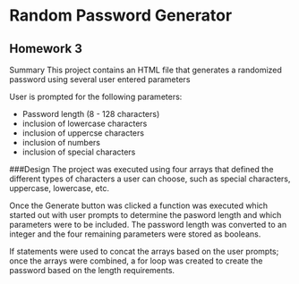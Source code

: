 # Random Password Generator
## Homework 3

Summary
This project contains an HTML file that generates a randomized password using several user entered parameters

User is prompted for the following parameters:
- Password length (8 - 128 characters)
- inclusion of lowercase characters
- inclusion of uppercse characters
- inclusion of numbers
- inclusion of special characters


###Design
The project was executed using four arrays that defined the different types of characters a user can choose, 
such as special characters, uppercase, lowercase, etc. 

Once the Generate button was clicked a function was executed which started out with user prompts to determine the pasword length and which parameters were to be included. The password length was converted to an integer and the four remaining parameters were stored as booleans. 

If statements were used to concat the arrays based on the user prompts; once the arrays were combined, a for loop was created to create the password based on the length requirements. 

